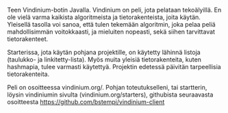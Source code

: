 Teen Vindinium-botin Javalla. Vindinium on peli, jota pelataan tekoälyillä. En ole vielä varma kaikista algoritmeista ja tietorakenteista, joita käytän. Yleisellä tasolla voi sanoa, että tulen tekemään algoritmin, joka pelaa peliä mahdollisimmän voitokkaasti, ja mieluiten nopeasti, sekä siihen tarvittavat tietorakenteet.

Starterissa, jota käytän pohjana projektille, on käytetty lähinnä listoja (taulukko- ja linkitetty-lista). Myös muita yleisiä tietorakenteita, kuten hashmapia, tulee varmasti käytettyä. Projektin edetessä päivitän tarpeellisia tietorakenteita.

Peli on osoitteessa vindinium.org/.
Pohjan toteutukselleni, tai startterin, löysin vindiniumin sivulta (vindinium.org/starters), githubista seuraavasta osoitteesta https://github.com/bstempi/vindinium-client
